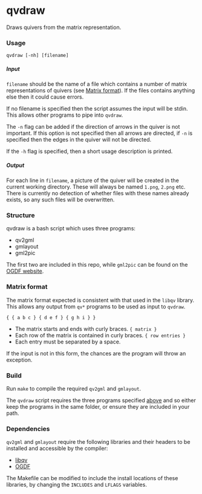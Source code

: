 # qvdraw

Draws quivers from the matrix representation.

### Usage

```
qvdraw [-nh] [filename]
```

##### Input

`filename` should be the name of a file which contains a number of matrix
representations of quivers (see [Matrix format](#matrix)). If the files
contains anything else then it could cause errors.

If no filename is specified then the script assumes the input will be stdin.
This allows other programs to pipe into `qvdraw`.

The `-n` flag can be added if the direction of arrows in the quiver is not
important. If this option is not specified then all arrows are directed, if
`-n` is specified then the edges in the quiver will not be directed.

If the `-h` flag is specified, then a short usage description is printed.

##### Output

For each line in `filename`, a picture of the quiver will be created in the
current working directory. These will always be named `1.png`, `2.png` etc.
There is currently no detection of whether files with these names already
exists, so any such files will be overwritten.

### Structure<a name="structure"></a>

qvdraw is a bash script which uses three programs:

 * qv2gml
 * gmlayout
 * gml2pic

The first two are included in this repo, while `gml2pic` can be found on the
[OGDF website][gml2pic site].

### Matrix format<a name="matrix"></a>

The matrix format expected is consistent with that used in the `libqv` library.
This allows any output from `qv*` programs to be used as input to `qvdraw`.

```
{ { a b c } { d e f } { g h i } }
```

* The matrix starts and ends with curly braces. `{ matrix }`
* Each row of the matrix is contained in curly braces. `{ row entries }`
* Each entry must be separated by a space.

If the input is not in this form, the chances are the program will throw an
exception.

### Build

Run `make` to compile the required `qv2gml` and `gmlayout`.

The `qvdraw` script requires the three programs specified [above](#structure)
and so either keep the programs in the same folder, or ensure they are included
in your path.

### Dependencies

`qv2gml` and `gmlayout` require the following libraries and their headers to be
installed and accessible by the compiler:

 * [libqv][libqv site]
 * [OGDF][ogdf site]

The Makefile can be modified to include the install locations of these
libraries, by changing the `INCLUDES` and `LFLAGS` variables.

[gml2pic site]: http://www.ogdf.net/doku.php/project:gml2pic
[OGDF site]: http://www.ogdf.net/ogdf.php
[libqv site]: http://github.com/jwlawson/qv

